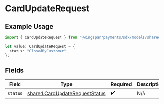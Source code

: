 # CardUpdateRequest

## Example Usage

```typescript
import { CardUpdateRequest } from "@wingspan/payments/sdk/models/shared";

let value: CardUpdateRequest = {
  status: "ClosedByCustomer",
};
```

## Fields

| Field                                                                                   | Type                                                                                    | Required                                                                                | Description                                                                             |
| --------------------------------------------------------------------------------------- | --------------------------------------------------------------------------------------- | --------------------------------------------------------------------------------------- | --------------------------------------------------------------------------------------- |
| `status`                                                                                | [shared.CardUpdateRequestStatus](../../../sdk/models/shared/cardupdaterequeststatus.md) | :heavy_check_mark:                                                                      | N/A                                                                                     |
